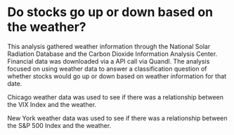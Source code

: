 # Do stocks go up or down based on the weather?

This analysis gathered weather information through the National Solar Radiation Database and the Carbon Dioxide Information Analysis Center. Financial data was downloaded via a API call via Quandl. The analysis focused on using weather data to answer a classification question of whether stocks would go up or down based on weather information for that date.

Chicago weather data was used to see if there was a relationship between the VIX Index and the weather.

New York weather data was used to see if there was a relationship between the S&P 500 Index and the weather.
